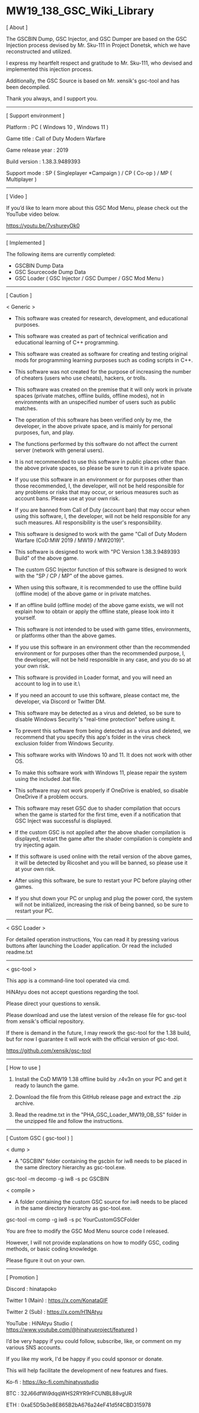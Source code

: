 # MW19_138_GSC_Wiki_Library

[ About ]


The GSCBIN Dump, GSC Injector, and GSC Dumper are based on the GSC Injection process devised by Mr. Sku-111 in Project Donetsk, which we have reconstructed and utilized.

I express my heartfelt respect and gratitude to Mr. Sku-111, who devised and implemented this injection process.

Additionally, the GSC Source is based on Mr. xensik's gsc-tool and has been decompiled.

Thank you always, and I support you.


----------


[ Support environment ]


Platform : PC ( Windows 10 , Windows 11 )

Game title : Call of Duty Modern Warfare

Game release year : 2019

Build version : 1.38.3.9489393

Support mode : SP ( Singleplayer *Campaign ) / CP ( Co-op ) / MP ( Multiplayer )


----------


[ Video ]


If you’d like to learn more about this GSC Mod Menu, please check out the YouTube video below.

https://youtu.be/7vshureyOk0


----------


[ Implemented ]


The following items are currently completed:

- GSCBIN Dump Data
- GSC Sourcecode Dump Data 
- GSC Loader ( GSC Injector / GSC Dumper / GSC Mod Menu )

----------


[ Caution ]


< Generic >

* This software was created for research, development, and educational purposes.
* This software was created as part of technical verification and educational learning of C++ programming.
* This software was created as software for creating and testing original mods for programming learning purposes such as coding scripts in C++.
* This software was not created for the purpose of increasing the number of cheaters (users who use cheats), hackers, or trolls.
* This software was created on the premise that it will only work in private spaces (private matches, offline builds, offline modes), not in environments with an unspecified number of users such as public matches.
* The operation of this software has been verified only by me, the developer, in the above private space, and is mainly for personal purposes, fun, and play.
* The functions performed by this software do not affect the current server (network with general users).
* It is not recommended to use this software in public places other than the above private spaces, so please be sure to run it in a private space.
* If you use this software in an environment or for purposes other than those recommended, I, the developer, will not be held responsible for any problems or risks that may occur, or serious measures such as account bans. Please use at your own risk.
* If you are banned from Call of Duty (account ban) that may occur when using this software, I, the developer, will not be held responsible for any such measures. All responsibility is the user's responsibility.


* This software is designed to work with the game "Call of Duty Modern Warfare (CoD:MW 2019 / MW19 / MW2019)".
* This software is designed to work with "PC Version 1.38.3.9489393 Build" of the above game.
* The custom GSC Injector function of this software is designed to work with the "SP / CP / MP" of the above games.
* When using this software, it is recommended to use the offline build (offline mode) of the above game or in private matches.
* If an offline build (offline mode) of the above game exists, we will not explain how to obtain or apply the offline state, please look into it yourself.
* This software is not intended to be used with game titles, environments, or platforms other than the above games.
* If you use this software in an environment other than the recommended environment or for purposes other than the recommended purpose, I, the developer, will not be held responsible in any case, and you do so at your own risk.


* This software is provided in Loader format, and you will need an account to log in to use it.\
* If you need an account to use this software, please contact me, the developer, via Discord or Twitter DM.
* This software may be detected as a virus and deleted, so be sure to disable Windows Security's "real-time protection" before using it.
* To prevent this software from being detected as a virus and deleted, we recommend that you specify this app's folder in the virus check exclusion folder from Windows Security.
* This software works with Windows 10 and 11. It does not work with other OS.
* To make this software work with Windows 11, please repair the system using the included .bat file.
* This software may not work properly if OneDrive is enabled, so disable OneDrive if a problem occurs.
* This software may reset GSC due to shader compilation that occurs when the game is started for the first time, even if a notification that GSC Inject was successful is displayed.
* If the custom GSC is not applied after the above shader compilation is displayed, restart the game after the shader compilation is complete and try injecting again.


* If this software is used online with the retail version of the above games, it will be detected by Ricoshet and you will be banned, so please use it at your own risk.
* After using this software, be sure to restart your PC before playing other games.
* If you shut down your PC or unplug and plug the power cord, the system will not be initialized, increasing the risk of being banned, so be sure to restart your PC.


----------


< GSC Loader >


For detailed operation instructions, You can read it by pressing various buttons after launching the Loader application.
Or read the included readme.txt

----------


< gsc-tool >

This app is a command-line tool operated via cmd.

HiNAtyu does not accept questions regarding the tool.

Please direct your questions to xensik.

Please download and use the latest version of the release file for gsc-tool from xensik's official repository.

If there is demand in the future, I may rework the gsc-tool for the 1.38 build, but for now I guarantee it will work with the official version of gsc-tool.

https://github.com/xensik/gsc-tool

----------


[ How to use ]

01. Install the CoD MW19 1.38 offline build by .r4v3n on your PC and get it ready to launch the game.  

02. Download the file from this GitHub release page and extract the .zip archive.  

03. Read the readme.txt in the "PHA_GSC_Loader_MW19_OB_SS" folder in the unzipped file and follow the instructions.


----------


[ Custom GSC ( gsc-tool ) ]

< dump >

* A "GSCBIN" folder containing the gscbin for iw8 needs to be placed in the same directory hierarchy as gsc-tool.exe.

gsc-tool -m decomp -g iw8 -s pc GSCBIN


< compile >

* A folder containing the custom GSC source for iw8 needs to be placed in the same directory hierarchy as gsc-tool.exe.

gsc-tool -m comp -g iw8 -s pc YourCustomGSCFolder


You are free to modify the GSC Mod Menu source code I released.

However, I will not provide explanations on how to modify GSC, coding methods, or basic coding knowledge.

Please figure it out on your own.


----------


[ Promotion ]

Discord : hinatapoko

Twitter 1 (Main) : https://x.com/KonataGIF

Twitter 2 (Sub) : https://x.com/H1NAtyu

YouTube : HiNAtyu Studio ( https://www.youtube.com/@hinatyuproject/featured )


I’d be very happy if you could follow, subscribe, like, or comment on my various SNS accounts. 

If you like my work, I'd be happy if you could sponsor or donate.

This will help facilitate the development of new features and fixes.


Ko-fi : https://ko-fi.com/hinatyustudio

BTC : 32J66dfWi9dqqWHS2RYR9rFCUNBL88vgUR

ETH : 0xaE5D5b3e8E865B2bA676a24eF41d5f4CBD315978
